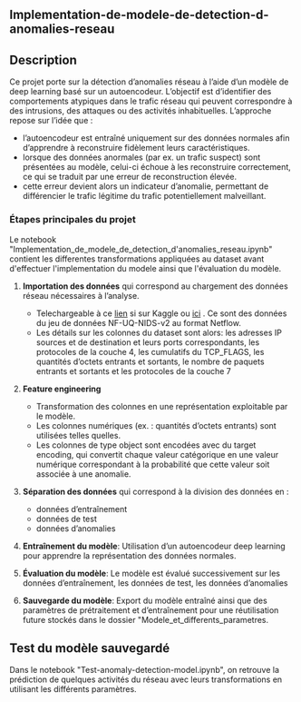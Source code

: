 ## Implementation-de-modele-de-detection-d-anomalies-reseau

## Description 
Ce projet porte sur la détection d’anomalies réseau à l’aide d’un modèle de deep learning basé sur un autoencodeur.
L’objectif est d’identifier des comportements atypiques dans le trafic réseau qui peuvent correspondre à des intrusions, des attaques ou des activités inhabituelles.
L’approche repose sur l’idée que :
   - l’autoencodeur est entraîné uniquement sur des données normales afin d’apprendre à reconstruire fidèlement leurs caractéristiques.
   - lorsque des données anormales (par ex. un trafic suspect) sont présentées au modèle, celui-ci échoue à les reconstruire correctement, ce qui se traduit par une erreur de reconstruction élevée.
   - cette erreur devient alors un indicateur d’anomalie, permettant de différencier le trafic légitime du trafic potentiellement malveillant.

### Étapes principales du projet
Le notebook "Implementation_de_modele_de_detection_d'anomalies_reseau.ipynb" contient les differentes transformations appliquées au dataset avant d'effectuer l'implementation du modele ainsi que l'évaluation du modèle.
1. **Importation des données** qui correspond au chargement des données réseau nécessaires à l’analyse.
   -  Telechargeable  à   ce  <a href="https://www.kaggle.com/datasets/tahianasoa/nfu-dataset">lien</a> si sur Kaggle ou <a href="https://rdm.uq.edu.au/files/e2412450-ef9c-11ed-827d-e762de186848">ici</a> . Ce sont des données  du jeu de données NF-UQ-NIDS-v2 au format Netflow.
   -   Les détails sur les colonnes du dataset sont alors: les adresses IP sources et de destination et leurs ports correspondants, les protocoles de la couche 4, les cumulatifs du TCP_FLAGS, les quantités d’octets entrants et sortants, le nombre de paquets entrants et sortants et les protocoles de la couche 7 

2. **Feature engineering**
   - Transformation des colonnes en une représentation exploitable par le modèle.
   - Les colonnes numériques (ex. : quantités d’octets entrants) sont utilisées telles quelles.
   - Les colonnes de type object sont encodées avec du target encoding, qui convertit chaque valeur catégorique en une valeur numérique correspondant à la probabilité que cette valeur soit associée à une anomalie.
   
3. **Séparation des données** qui correspond à la division des données en : 
   - données d’entraînement
   - données de test
   - données d’anomalies

4. **Entraînement du modèle**: Utilisation d’un autoencodeur deep learning pour apprendre la représentation des données normales.

5. **Évaluation du modèle**: Le modèle est évalué successivement sur les données d’entraînement, les données de test, les données d’anomalies
   
6. **Sauvegarde du modèle**: Export du modèle entraîné ainsi que des paramètres de prétraitement et d’entraînement pour une réutilisation future stockés dans le dossier "Modele_et_differents_parametres.


## Test du modèle sauvegardé
<p>Dans le notebook "Test-anomaly-detection-model.ipynb", on retrouve la prédiction de quelques activités du réseau avec leurs  transformations en  utilisant  les différents paramètres.</p> 




















